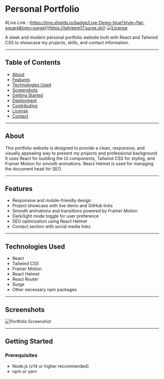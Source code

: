 # Personal Portfolio

#Live Link : (https://img.shields.io/badge/Live-Demo-blue?style=flat-square&logo=surge)](https://tahreem17.surge.sh/)
[![License](https://img.shields.io/badge/license-MIT-green?style=flat-square)](LICENSE)

A sleek and modern personal portfolio website built with React and Tailwind CSS to showcase my projects, skills, and contact information.

---

## Table of Contents

- [About](#about)
- [Features](#features)
- [Technologies Used](#technologies-used)
- [Screenshots](#screenshots)
- [Getting Started](#getting-started)
- [Deployment](#deployment)
- [Contributing](#contributing)
- [License](#license)
- [Contact](#contact)

---

## About

This portfolio website is designed to provide a clean, responsive, and visually appealing way to present my projects and professional background. It uses React for building the UI components, Tailwind CSS for styling, and Framer Motion for smooth animations. React Helmet is used for managing the document head for SEO.

---

## Features

- Responsive and mobile-friendly design
- Project showcase with live demo and GitHub links
- Smooth animations and transitions powered by Framer Motion
- Dark/light mode toggle for user preference
- SEO optimization using React Helmet
- Contact section with social media links

---

## Technologies Used

- React
- Tailwind CSS
- Framer Motion
- React Helmet
- React Router
- Surge
- Other necessary npm packages

---

## Screenshots

![Portfolio Screenshot](https://i.ibb.co/zT0c9d7m/Screenshot-2025-06-28-173202.png)

---

## Getting Started

### Prerequisites

- Node.js (v14 or higher recommended)
- npm or yarn
